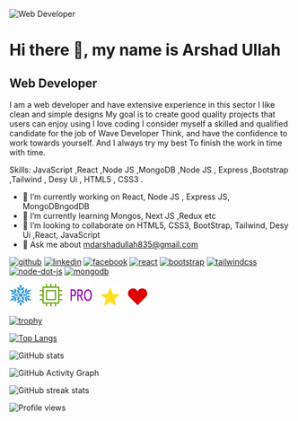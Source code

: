 ![Web Developer]([https://media-exp1.licdn.com/dms/image/D5616AQGWXYKyxHk-aA/profile-displaybackgroundimage-shrink_350_1400/0/1670437064347?e=1675900800&v=beta&t=IIX1XaViXNdR7qndDGqax37-hoskWErKGQQ2Vg1S0rI](https://www.linkedin.com/in/arshad-ullah-1b4795257/overlay/background-image/))
# Hi there 👋, my name is Arshad Ullah
## Web Developer


I am a web developer and have extensive experience in this sector I like clean and simple designs My goal is to create good quality projects that users can enjoy using I love coding I consider myself a skilled and qualified candidate for the job of Wave Developer Think, and have the confidence to work towards yourself. And I always try my best To finish the work in time with time.


Skills: JavaScript ,React ,Node JS ,MongoDB ,Node JS , Express ,Bootstrap ,Tailwind , Desy Ui , HTML5 , CSS3 .

- 🔭 I’m currently working on React, Node JS , Express JS, MongoDBngodDB 
- 🌱 I’m currently learning Mongos, Next JS ,Redux  etc 
- 👯 I’m looking to collaborate on HTML5, CSS3, BootStrap, Tailwind, Desy Ui ,React, JavaScript 
- 💬 Ask me about mdarshadullah835@gmail.com  


[<img src='https://cdn.jsdelivr.net/npm/simple-icons@3.0.1/icons/github.svg' alt='github' height='40'>](https://github.com/arshad4320)  [<img src='https://cdn.jsdelivr.net/npm/simple-icons@3.0.1/icons/linkedin.svg' alt='linkedin' height='40'>](https://www.linkedin.com/in/https://www.linkedin.com/in/arshad-ullah-1b4795257//)  [<img src='https://cdn.jsdelivr.net/npm/simple-icons@3.0.1/icons/facebook.svg' alt='facebook' height='40'>](https://www.facebook.com/https://www.facebook.com/profile.php?id=100008239428408)  [<img src='https://cdn.jsdelivr.net/npm/simple-icons@3.0.1/icons/react.svg' alt='react' height='40'>](https://reactjs.org/)  [<img src='https://cdn.jsdelivr.net/npm/simple-icons@3.0.1/icons/bootstrap.svg' alt='bootstrap' height='40'>](https://getbootstrap.com/docs/5.0/getting-started/introduction/)  [<img src='https://cdn.jsdelivr.net/npm/simple-icons@3.0.1/icons/tailwindcss.svg' alt='tailwindcss' height='40'>](https://tailwindui.com/components)  [<img src='https://cdn.jsdelivr.net/npm/simple-icons@3.0.1/icons/node-dot-js.svg' alt='node-dot-js' height='40'>](https://nodejs.org/en/)  [<img src='https://cdn.jsdelivr.net/npm/simple-icons@3.0.1/icons/mongodb.svg' alt='mongodb' height='40'>](https://www.mongodb.com/cloud/atlas/register)  

<a href='https://archiveprogram.github.com/'><img src='https://raw.githubusercontent.com/acervenky/animated-github-badges/master/assets/acbadge.gif' width='40' height='40'></a> <a href='https://docs.github.com/en/developers'><img src='https://raw.githubusercontent.com/acervenky/animated-github-badges/master/assets/devbadge.gif' width='40' height='40'></a> <a href='https://github.com/pricing'><img src='https://raw.githubusercontent.com/acervenky/animated-github-badges/master/assets/pro.gif' width='40' height='40'></a> <a href='https://stars.github.com/'><img src='https://raw.githubusercontent.com/acervenky/animated-github-badges/master/assets/starbadge.gif' width='35' height='35'></a> <a href='https://docs.github.com/en/github/supporting-the-open-source-community-with-github-sponsors'><img src='https://raw.githubusercontent.com/acervenky/animated-github-badges/master/assets/sponsorbadge.gif' width='35' height='35'></a> 

[![trophy](https://github-profile-trophy.vercel.app/?username=arshad4320)](https://github.com/ryo-ma/github-profile-trophy)

[![Top Langs](https://github-readme-stats.vercel.app/api/top-langs/?username=arshad4320)](https://github.com/anuraghazra/github-readme-stats)

![GitHub stats](https://github-readme-stats.vercel.app/api?username=arshad4320&show_icons=true)  

![GitHub Activity Graph](https://activity-graph.herokuapp.com/graph?username=arshad4320)  

![GitHub streak stats](https://streak-stats.demolab.com/?user=arshad4320)  

![Profile views](https://gpvc.arturio.dev/arshad4320)  
